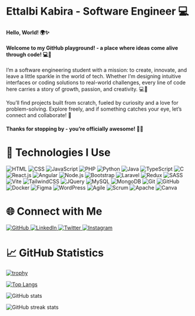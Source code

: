 # Ettalbi Kabira - Software Engineer 💻
#### Hello, World! 🌍✨ 
#### Welcome to my GitHub playground! - a place where ideas come alive through code! 💻🌟
I’m a software engineering student with a mission: to create, innovate, and leave a little sparkle in the world of tech. Whether I’m designing intuitive interfaces or coding solutions to real-world challenges, every line of code here carries a story of growth, passion, and creativity. 💻🎨

You’ll find projects built from scratch, fueled by curiosity and a love for problem-solving. Explore freely, and if something catches your eye, let’s connect and collaborate! 🤝

#### Thanks for stopping by - you’re officially awesome! 🙌✨

# 🚀 Technologies I Use

<p align="left">
  <!-- Programming Languages -->
  <img src="https://img.shields.io/badge/-HTML-E34F26?logo=html5&logoColor=white&style=for-the-badge" alt="HTML"/>
  <img src="https://img.shields.io/badge/-CSS-1572B6?logo=css3&logoColor=white&style=for-the-badge" alt="CSS"/>
  <img src="https://img.shields.io/badge/-JavaScript-F7DF1E?logo=javascript&logoColor=black&style=for-the-badge" alt="JavaScript"/>
  <img src="https://img.shields.io/badge/-PHP-777BB4?logo=php&logoColor=white&style=for-the-badge" alt="PHP"/>
  <img src="https://img.shields.io/badge/-Python-3776AB?logo=python&logoColor=white&style=for-the-badge" alt="Python"/>
  <img src="https://img.shields.io/badge/-Java-007396?logo=java&logoColor=white&style=for-the-badge" alt="Java"/>
  <img src="https://img.shields.io/badge/-TypeScript-3178C6?logo=typescript&logoColor=white&style=for-the-badge" alt="TypeScript"/>
  <img src="https://img.shields.io/badge/-C-A8B9CC?logo=c&logoColor=white&style=for-the-badge" alt="C"/>

  <!-- Frameworks and Libraries -->
  <img src="https://img.shields.io/badge/-React.js-61DAFB?logo=react&logoColor=black&style=for-the-badge" alt="React.js"/>
  <img src="https://img.shields.io/badge/-Angular-DD0031?logo=angular&logoColor=white&style=for-the-badge" alt="Angular"/>
  <img src="https://img.shields.io/badge/-Node.js-339933?logo=node.js&logoColor=white&style=for-the-badge" alt="Node.js"/>
  <img src="https://img.shields.io/badge/-Bootstrap-563D7C?logo=bootstrap&logoColor=white&style=for-the-badge" alt="Bootstrap"/>
  <img src="https://img.shields.io/badge/-Laravel-F05340?logo=laravel&logoColor=white&style=for-the-badge" alt="Laravel"/>
  <img src="https://img.shields.io/badge/-Redux-764ABC?logo=redux&logoColor=white&style=for-the-badge" alt="Redux"/>
  <img src="https://img.shields.io/badge/-SASS-CC6699?logo=sass&logoColor=white&style=for-the-badge" alt="SASS"/>
  <img src="https://img.shields.io/badge/-Vite-646CFF?logo=vite&logoColor=white&style=for-the-badge" alt="Vite"/>
  <img src="https://img.shields.io/badge/-TailwindCSS-06B6D4?logo=tailwindcss&logoColor=white&style=for-the-badge" alt="TailwindCSS"/>
  <img src="https://img.shields.io/badge/-JQuery-0769AD?logo=jquery&logoColor=white&style=for-the-badge" alt="JQuery"/>

  <!-- Databases -->
  <img src="https://img.shields.io/badge/-MySQL-4479A1?logo=mysql&logoColor=white&style=for-the-badge" alt="MySQL"/>
  <img src="https://img.shields.io/badge/-MongoDB-47A248?logo=mongodb&logoColor=white&style=for-the-badge" alt="MongoDB"/>

  <!-- Development Tools -->
  <img src="https://img.shields.io/badge/-Git-F05032?logo=git&logoColor=white&style=for-the-badge" alt="Git"/>
  <img src="https://img.shields.io/badge/-GitHub-181717?logo=github&logoColor=white&style=for-the-badge" alt="GitHub"/>
  <img src="https://img.shields.io/badge/-Docker-2496ED?logo=docker&logoColor=white&style=for-the-badge" alt="Docker"/>
  <img src="https://img.shields.io/badge/-Figma-F24E1E?logo=figma&logoColor=white&style=for-the-badge" alt="Figma"/>
  <img src="https://img.shields.io/badge/-WordPress-21759B?logo=wordpress&logoColor=white&style=for-the-badge" alt="WordPress"/>
  <img src="https://img.shields.io/badge/-Agile-9E5D00?logo=agile&logoColor=white&style=for-the-badge" alt="Agile"/>
  <img src="https://img.shields.io/badge/-Scrum-9E5D00?logo=scrum&logoColor=white&style=for-the-badge" alt="Scrum"/>
  <img src="https://img.shields.io/badge/-Apache-D22128?logo=apache&logoColor=white&style=for-the-badge" alt="Apache"/>
  <img src="https://img.shields.io/badge/-Canva-00C4CC?logo=canva&logoColor=white&style=for-the-badge" alt="Canva"/>
</p>

# 🌐 Connect with Me

<p align="left">
  <a href="https://github.com/KabiraEttalbi" target="_blank">
    <img src="https://img.shields.io/badge/-GitHub-181717?logo=github&logoColor=white&style=for-the-badge" alt="GitHub"/>
  </a>
  <a href="https://www.linkedin.com/in/kabira-ettalbi" target="_blank">
    <img src="https://img.shields.io/badge/-LinkedIn-0077B5?logo=linkedin&logoColor=white&style=for-the-badge" alt="LinkedIn"/>
  </a>
  <a href="https://twitter.com/EttalbiKabira" target="_blank">
    <img src="https://img.shields.io/badge/-Twitter-1DA1F2?logo=x&logoColor=white&style=for-the-badge" alt="Twitter"/>
  </a>
  <a href="https://www.instagram.com/ett.kab" target="_blank">
    <img src="https://img.shields.io/badge/-Instagram-E4405F?logo=instagram&logoColor=white&style=for-the-badge" alt="Instagram"/>
  </a>
</p>

# 📈 GitHub Statistics

[![trophy](https://github-profile-trophy.vercel.app/?username=KabiraEttalbi&theme=onedark)](https://github.com/ryo-ma/github-profile-trophy)

[![Top Langs](https://github-readme-stats.vercel.app/api/top-langs/?username=KabiraEttalbi&theme=dark)](https://github.com/anuraghazra/github-readme-stats)

![GitHub stats](https://github-readme-stats.vercel.app/api?username=KabiraEttalbi&show_icons=true&count_private=true&theme=dark)

![GitHub streak stats](https://streak-stats.demolab.com/?user=KabiraEttalbi&theme=dark)  


